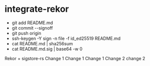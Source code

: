 # integrate-rekor

- git add README.md
- git commit --signoff
- git push origin
- ssh-keygen -Y sign -n file -f id_ed25519 README.md
- cat README.md | sha256sum
- cat README.md.sig | base64 -w 0

Rekor + sigstore-rs
Change 1
Change 1
Change 1
Change 2
change 2
